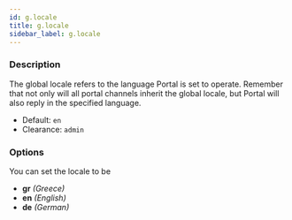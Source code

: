 ```yaml
---
id: g.locale
title: g.locale
sidebar_label: g.locale
---
```


### Description

The global locale refers to the language Portal is set to operate. Remember that not only will all portal channels inherit the global locale, but Portal will also reply in the specified language.

* Default: `en`
* Clearance: `admin`

### Options

You can set the locale to be

* __gr__ _(Greece)_
* __en__ _(English)_
* __de__ _(German)_
